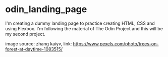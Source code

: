 # odin_landing_page

I'm creating a dummy landing page to practice creating HTML, CSS and using Flexbox.
I'm following the material of The Odin Project and this will be my second project.

image source: zhang kaiyv, link: https://www.pexels.com/photo/trees-on-forest-at-daytime-1083515/